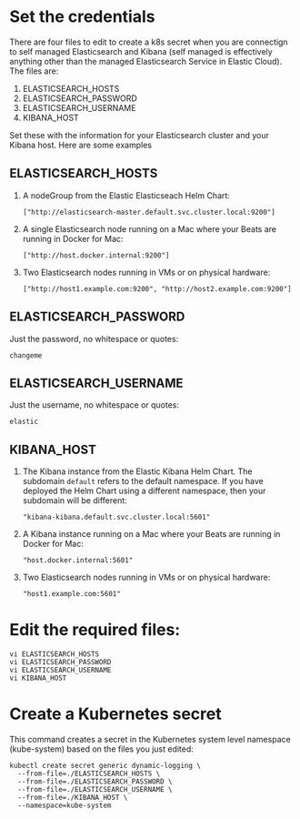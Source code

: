 # Set the credentials
There are four files to edit to create a k8s secret when you are connectign to self managed Elasticsearch and Kibana (self managed is effectively anything other than the managed Elasticsearch Service in Elastic Cloud).  The files are:

1. ELASTICSEARCH_HOSTS
1. ELASTICSEARCH_PASSWORD
1. ELASTICSEARCH_USERNAME
1. KIBANA_HOST

Set these with the information for your Elasticsearch cluster and your Kibana host.  Here are some examples

## ELASTICSEARCH_HOSTS
1. A nodeGroup from the Elastic Elasticseach Helm Chart: 
    ```
    ["http://elasticsearch-master.default.svc.cluster.local:9200"]
    ```
1. A single Elasticsearch node running on a Mac where your Beats are running in Docker for Mac: 
    ```
    ["http://host.docker.internal:9200"]
    ```
1. Two Elasticsearch nodes running in VMs or on physical hardware:
    ```
    ["http://host1.example.com:9200", "http://host2.example.com:9200"]
    ```


## ELASTICSEARCH_PASSWORD
Just the password, no whitespace or quotes:
```
changeme
```

## ELASTICSEARCH_USERNAME
Just the username, no whitespace or quotes:
```
elastic
```

## KIBANA_HOST

1. The Kibana instance from the Elastic Kibana Helm Chart.  The subdomain `default` refers to the default namespace.  If you have deployed the Helm Chart using a different namespace, then your subdomain will be different: 
    ```
    "kibana-kibana.default.svc.cluster.local:5601"
    ```
1. A Kibana instance running on a Mac where your Beats are running in Docker for Mac: 
    ```
    "host.docker.internal:5601"
    ```
1. Two Elasticsearch nodes running in VMs or on physical hardware:
    ```
    "host1.example.com:5601"
    ```

# Edit the required files:
```
vi ELASTICSEARCH_HOSTS
vi ELASTICSEARCH_PASSWORD
vi ELASTICSEARCH_USERNAME
vi KIBANA_HOST
```
# Create a Kubernetes secret
This command creates a secret in the Kubernetes system level namespace (kube-system) based on the files you just edited:

    kubectl create secret generic dynamic-logging \
      --from-file=./ELASTICSEARCH_HOSTS \
      --from-file=./ELASTICSEARCH_PASSWORD \
      --from-file=./ELASTICSEARCH_USERNAME \
      --from-file=./KIBANA_HOST \
      --namespace=kube-system

